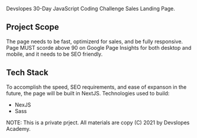 Devslopes 30-Day JavaScript Coding Challenge Sales Landing Page.

## Project Scope

The page needs to be fast, optimizerd for sales, and be fully responsive. Page MUST scorde above 90 on Google Page Insights for both desktop and mobile, and it needs to be SEO friendly.

## Tech Stack

To accomplish the speed, SEO requirements, and ease of expanson in the future, the page will be built in NextJS. Technologies used to build:

- NexJS
- Sass

NOTE: This is a private prject. All materials are copy (C) 2021 by Devslopes Academy.